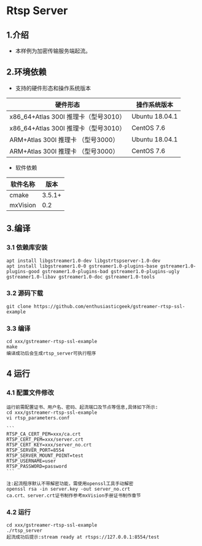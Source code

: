 # Rtsp Server 

## 1.介绍

- 本样例为加密传输服务端起流。

## 2.环境依赖

- 支持的硬件形态和操作系统版本

| 硬件形态                             | 操作系统版本   |
| ------------------------------------ | -------------- |
| x86_64+Atlas 300I 推理卡（型号3010） | Ubuntu 18.04.1 |
| x86_64+Atlas 300I 推理卡（型号3010） | CentOS 7.6     |
| ARM+Atlas 300I 推理卡 （型号3000）   | Ubuntu 18.04.1 |
| ARM+Atlas 300I 推理卡 （型号3000）   | CentOS 7.6     |

- 软件依赖

| 软件名称 | 版本   |
| -------- | ------ |
| cmake    | 3.5.1+ |
| mxVision | 0.2    |

## 3.编译

### 3.1 依赖库安装

    apt install libgstreamer1.0-dev libgstrtspserver-1.0-dev
    apt install libgstreamer1.0-0 gstreamer1.0-plugins-base gstreamer1.0-plugins-good gstreamer1.0-plugins-bad gstreamer1.0-plugins-ugly gstreamer1.0-libav gstreamer1.0-doc gstreamer1.0-tools

### 3.2 源码下载

    git clone https://github.com/enthusiasticgeek/gstreamer-rtsp-ssl-example

### 3.3 编译

    cd xxx/gstreamer-rtsp-ssl-example
    make
    编译成功后会生成rtsp_server可执行程序

## 4 运行

### 4.1  配置文件修改

    运行前需配置证书、用户名、密码、起流端口及节点等信息,具体如下所示:
    cd xxx/gstreamer-rtsp-ssl-example
    vi rtsp_parameters.conf

    ```
    RTSP_CA_CERT_PEM=xxx/ca.crt
    RTSP_CERT_PEM=xxx/server.crt
    RTSP_CERT_KEY=xxx/server_no.crt
    RTSP_SERVER_PORT=8554
    RTSP_SERVER_MOUNT_POINT=test
    RTSP_USERNAME=user
    RTSP_PASSWORD=password
    ```

    注:起流程序默认不带解密功能，需使用openssl工具手动解密
    openssl rsa -in server.key -out server_no.crt
    ca.crt、server.crt证书制作参考mxVision手册证书制作章节

### 4.2 运行

    cd xxx/gstreamer-rtsp-ssl-example
    ./rtsp_server
    起流成功后提示:stream ready at rtsps://127.0.0.1:8554/test
